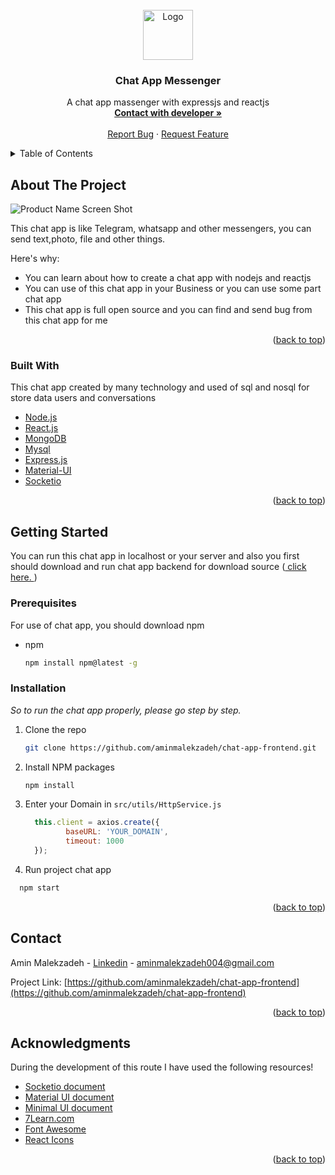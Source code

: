 <div id="top"></div>


<!-- PROJECT LOGO -->
<br />
<div align="center">
  <a href="https://github.com/othneildrew/Best-README-Template">
    <img src="https://res.cloudinary.com/dzft1lfjv/image/upload/v1644007445/android-chrome-512x512_vwclot.png" alt="Logo" width="80" height="80">
  </a>

  <h3 align="center">Chat App Messenger</h3>

  <p align="center">
    A chat app massenger with expressjs and reactjs
    <br />
    <a href="#contact"><strong>Contact with developer »</strong></a>
    <br />
    <br />
    <a href="mailto: aminmalekzadeh004@gmail.com">Report Bug</a>
    ·
    <a href="mailto: aminmalekzadeh004@gmail.com">Request Feature</a>
  </p>
</div>



<!-- TABLE OF CONTENTS -->
<details>
  <summary>Table of Contents</summary>
  <ol>
    <li>
      <a href="#about-the-project">About The Project</a>
      <ul>
        <li><a href="#built-with">Built With</a></li>
      </ul>
    </li>
    <li>
      <a href="#getting-started">Getting Started</a>
      <ul>
        <li><a href="#prerequisites">Prerequisites</a></li>
        <li><a href="#installation">Installation</a></li>
      </ul>
    </li>
    <li><a href="#contact">Contact</a></li>
    <li><a href="#acknowledgments">Acknowledgments</a></li>
  </ol>
</details>



<!-- ABOUT THE PROJECT -->
## About The Project

![Product Name Screen Shot][product-screenshot]

This chat app is like Telegram, whatsapp and other messengers, you can send text,photo, file and other things.

Here's why:
* You can learn about how to create a chat app with nodejs and reactjs
* You can use of this chat app in your Business or you can use some part chat app
* This chat app is full open source and you can find and send bug from this chat app for me



<p align="right">(<a href="#top">back to top</a>)</p>



### Built With

This chat app created by many technology and used of sql and nosql for store data users and conversations

* [Node.js](https://nodejs.org/en/)
* [React.js](https://reactjs.org/)
* [MongoDB](https://www.mongodb.com/)
* [Mysql](https://www.mysql.com/)
* [Express.js](https://expressjs.com/)
* [Material-UI](https://material-ui.com/)
* [Socketio](https://socket.io/docs/v4/)


<p align="right">(<a href="#top">back to top</a>)</p>



<!-- GETTING STARTED -->
## Getting Started

You can run this chat app in localhost or your server and also you first should download and run chat app backend for download source (<a href="https://github.com/aminmalekzadeh/chat-app-backend"> click here. </a>)

### Prerequisites

For use of chat app, you should download npm
* npm
  ```sh
  npm install npm@latest -g
  ```

### Installation

_So to run the chat app properly, please go step by step._

1. Clone the repo
   ```sh
   git clone https://github.com/aminmalekzadeh/chat-app-frontend.git
   ```
2. Install NPM packages
   ```sh
   npm install
   ```
3. Enter your Domain in `src/utils/HttpService.js`
   ```js
     this.client = axios.create({
            baseURL: 'YOUR_DOMAIN',
            timeout: 1000
     });
   ```
  4. Run project chat app
   ```sh
     npm start
   ```

<p align="right">(<a href="#top">back to top</a>)</p>




<!-- CONTACT -->
## Contact

Amin Malekzadeh - [Linkedin](https://www.linkedin.com/in/aminmalekzadeh/) - aminmalekzadeh004@gmail.com

Project Link: [https://github.com/aminmalekzadeh/chat-app-frontend](https://github.com/aminmalekzadeh/chat-app-frontend)

<p align="right">(<a href="#top">back to top</a>)</p>



<!-- ACKNOWLEDGMENTS -->
## Acknowledgments

During the development of this route I have used the following resources!

* [Socketio document](https://socket.io/docs/v4/)
* [Material UI document](https://mui.com/getting-started/installation/)
* [Minimal UI document](https://docs-minimals.vercel.app/introduction)
* [7Learn.com](https://7Learn.com/)
* [Font Awesome](https://fontawesome.com)
* [React Icons](https://react-icons.github.io/react-icons/search)

<p align="right">(<a href="#top">back to top</a>)</p>



<!-- MARKDOWN LINKS & IMAGES -->
<!-- https://www.markdownguide.org/basic-syntax/#reference-style-links -->
[contributors-shield]: https://img.shields.io/github/contributors/othneildrew/Best-README-Template.svg?style=for-the-badge
[contributors-url]: https://github.com/othneildrew/Best-README-Template/graphs/contributors
[forks-shield]: https://img.shields.io/github/forks/othneildrew/Best-README-Template.svg?style=for-the-badge
[forks-url]: https://github.com/othneildrew/Best-README-Template/network/members
[stars-shield]: https://img.shields.io/github/stars/othneildrew/Best-README-Template.svg?style=for-the-badge
[stars-url]: https://github.com/othneildrew/Best-README-Template/stargazers
[issues-shield]: https://img.shields.io/github/issues/othneildrew/Best-README-Template.svg?style=for-the-badge
[issues-url]: https://github.com/othneildrew/Best-README-Template/issues
[license-shield]: https://img.shields.io/github/license/othneildrew/Best-README-Template.svg?style=for-the-badge
[license-url]: https://github.com/othneildrew/Best-README-Template/blob/master/LICENSE.txt
[linkedin-shield]: https://img.shields.io/badge/-LinkedIn-black.svg?style=for-the-badge&logo=linkedin&colorB=555
[linkedin-url]: https://linkedin.com/in/othneildrew
[product-screenshot]: https://res.cloudinary.com/dzft1lfjv/image/upload/v1644007988/cover-chatapp_hxqst2.png
